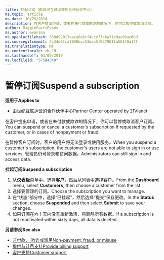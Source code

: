 ```yaml
---
title: 挂起订阅（由世纪互联运营的合作伙伴中心）
ms.topic: article
ms.date: 10/29/2018
description: 在客户提出申请，或者在未付款或欺诈的情况下，你可以暂停或取消订阅。
author: MaggiePucciEvans
ms.author: evansma
ms.openlocfilehash: 389d92017aaca0e6cf4cce73e6a71e9aa90ac6bd
ms.sourcegitcommit: 4c34d6fcaf020bcc53eaa5f0379011a56149a14f
ms.translationtype: MT
ms.contentlocale: zh-CN
ms.lasthandoff: 03/05/2019
ms.locfileid: "57584340"
---
```

# <a name="suspend-a-subscription"></a><span data-ttu-id="dfb67-103">暂停订阅</span><span class="sxs-lookup"><span data-stu-id="dfb67-103">Suspend a subscription</span></span>

<span data-ttu-id="dfb67-104">**适用于**</span><span class="sxs-lookup"><span data-stu-id="dfb67-104">**Applies to**</span></span>

-   <span data-ttu-id="dfb67-105">由世纪互联运营的合作伙伴中心</span><span class="sxs-lookup"><span data-stu-id="dfb67-105">Partner Center operated by 21Vianet</span></span>

<span data-ttu-id="dfb67-106">在客户提出申请，或者在未付款或欺诈的情况下，你可以暂停或取消客户订阅。</span><span class="sxs-lookup"><span data-stu-id="dfb67-106">You can suspend or cancel a customer's subscription if requested by the customer, or in cases of nonpayment or fraud.</span></span>

<span data-ttu-id="dfb67-107">在暂停客户订阅时，客户的用户将无法登录或使用服务。</span><span class="sxs-lookup"><span data-stu-id="dfb67-107">When you suspend a customer's subscription, the customer's users are not able to sign in or use services.</span></span> <span data-ttu-id="dfb67-108">管理员仍可登录和访问数据。</span><span class="sxs-lookup"><span data-stu-id="dfb67-108">Administrators can still sign in and access data.</span></span>

<span data-ttu-id="dfb67-109">**挂起订阅**</span><span class="sxs-lookup"><span data-stu-id="dfb67-109">**Suspend a subscription**</span></span>

1.  <span data-ttu-id="dfb67-110">从**仪表板**菜单中，选择**客户**，然后从列表中选择客户。</span><span class="sxs-lookup"><span data-stu-id="dfb67-110">From the **Dashboard** menu, select **Customers**, then choose a customer from the list.</span></span>
2.  <span data-ttu-id="dfb67-111">选择要管理的订阅。</span><span class="sxs-lookup"><span data-stu-id="dfb67-111">Choose the subscription you want to manage.</span></span>
3.  <span data-ttu-id="dfb67-112">在“状态”部分中，选择“已挂起”，然后选择“提交”保存更改。</span><span class="sxs-lookup"><span data-stu-id="dfb67-112">In the **Status** section, choose **Suspended** and then select **Submit** to save your changes.</span></span>
4.  <span data-ttu-id="dfb67-113">如果订阅在六十天内没有重新激活，将删除所有数据。</span><span class="sxs-lookup"><span data-stu-id="dfb67-113">If a subscription is not reactivated within sixty days, all data is deleted.</span></span>

<span data-ttu-id="dfb67-114">**另请参阅**</span><span class="sxs-lookup"><span data-stu-id="dfb67-114">**See also**</span></span>

-   [<span data-ttu-id="dfb67-115">非付款、 欺诈或滥用</span><span class="sxs-lookup"><span data-stu-id="dfb67-115">Non-payment, fraud, or misuse</span></span>](non-payment-fraud-or-misuse.md)
-   [<span data-ttu-id="dfb67-116">提供与计费支持</span><span class="sxs-lookup"><span data-stu-id="dfb67-116">Provide billing support</span></span>](provide-billing-support.md)
-   [<span data-ttu-id="dfb67-117">客户支持</span><span class="sxs-lookup"><span data-stu-id="dfb67-117">Customer support</span></span>](customer-support.md)